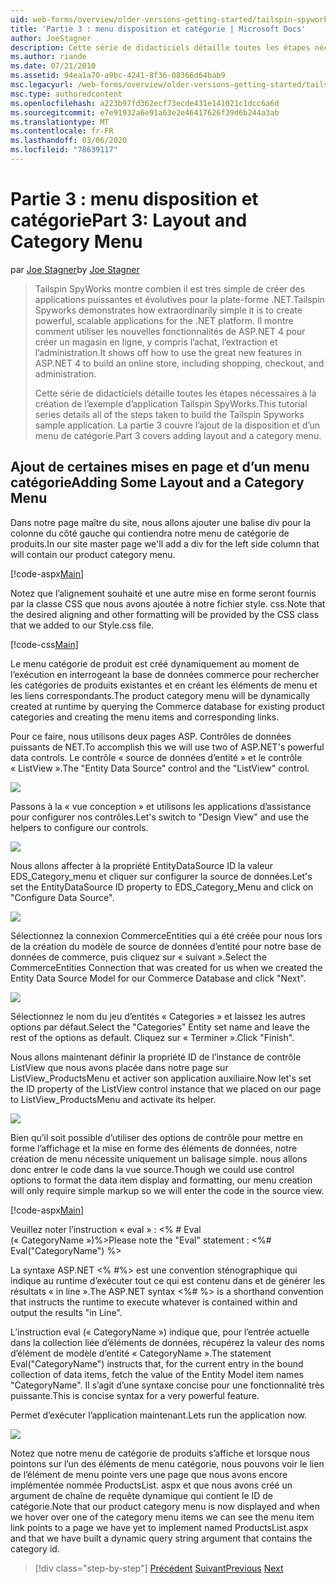 ```yaml
---
uid: web-forms/overview/older-versions-getting-started/tailspin-spyworks/tailspin-spyworks-part-3
title: 'Partie 3 : menu disposition et catégorie | Microsoft Docs'
author: JoeStagner
description: Cette série de didacticiels détaille toutes les étapes nécessaires à la création de l’exemple d’application Tailspin SpyWorks. La partie 3 couvre l’ajout de la disposition et d’un menu de catégorie.
ms.author: riande
ms.date: 07/21/2010
ms.assetid: 94ea1a70-a9bc-4241-8f36-08366d64bab9
msc.legacyurl: /web-forms/overview/older-versions-getting-started/tailspin-spyworks/tailspin-spyworks-part-3
msc.type: authoredcontent
ms.openlocfilehash: a223b97fd362ecf73ecde431e141021c1dcc6a6d
ms.sourcegitcommit: e7e91932a6e91a63e2e46417626f39d6b244a3ab
ms.translationtype: MT
ms.contentlocale: fr-FR
ms.lasthandoff: 03/06/2020
ms.locfileid: "78639117"
---
```

# <a name="part-3-layout-and-category-menu"></a><span data-ttu-id="d1784-104">Partie 3 : menu disposition et catégorie</span><span class="sxs-lookup"><span data-stu-id="d1784-104">Part 3: Layout and Category Menu</span></span>

<span data-ttu-id="d1784-105">par [Joe Stagner](https://github.com/JoeStagner)</span><span class="sxs-lookup"><span data-stu-id="d1784-105">by [Joe Stagner](https://github.com/JoeStagner)</span></span>

> <span data-ttu-id="d1784-106">Tailspin SpyWorks montre combien il est très simple de créer des applications puissantes et évolutives pour la plate-forme .NET.</span><span class="sxs-lookup"><span data-stu-id="d1784-106">Tailspin Spyworks demonstrates how extraordinarily simple it is to create powerful, scalable applications for the .NET platform.</span></span> <span data-ttu-id="d1784-107">Il montre comment utiliser les nouvelles fonctionnalités de ASP.NET 4 pour créer un magasin en ligne, y compris l’achat, l’extraction et l’administration.</span><span class="sxs-lookup"><span data-stu-id="d1784-107">It shows off how to use the great new features in ASP.NET 4 to build an online store, including shopping, checkout, and administration.</span></span>
> 
> <span data-ttu-id="d1784-108">Cette série de didacticiels détaille toutes les étapes nécessaires à la création de l’exemple d’application Tailspin SpyWorks.</span><span class="sxs-lookup"><span data-stu-id="d1784-108">This tutorial series details all of the steps taken to build the Tailspin Spyworks sample application.</span></span> <span data-ttu-id="d1784-109">La partie 3 couvre l’ajout de la disposition et d’un menu de catégorie.</span><span class="sxs-lookup"><span data-stu-id="d1784-109">Part 3 covers adding layout and a category menu.</span></span>

## <a id="_Toc260221669"></a><span data-ttu-id="d1784-110">Ajout de certaines mises en page et d’un menu catégorie</span><span class="sxs-lookup"><span data-stu-id="d1784-110">Adding Some Layout and a Category Menu</span></span>

<span data-ttu-id="d1784-111">Dans notre page maître du site, nous allons ajouter une balise div pour la colonne du côté gauche qui contiendra notre menu de catégorie de produits.</span><span class="sxs-lookup"><span data-stu-id="d1784-111">In our site master page we'll add a div for the left side column that will contain our product category menu.</span></span>

[!code-aspx[Main](tailspin-spyworks-part-3/samples/sample1.aspx)]

<span data-ttu-id="d1784-112">Notez que l’alignement souhaité et une autre mise en forme seront fournis par la classe CSS que nous avons ajoutée à notre fichier style. css.</span><span class="sxs-lookup"><span data-stu-id="d1784-112">Note that the desired aligning and other formatting will be provided by the CSS class that we added to our Style.css file.</span></span>

[!code-css[Main](tailspin-spyworks-part-3/samples/sample2.css)]

<span data-ttu-id="d1784-113">Le menu catégorie de produit est créé dynamiquement au moment de l’exécution en interrogeant la base de données commerce pour rechercher les catégories de produits existantes et en créant les éléments de menu et les liens correspondants.</span><span class="sxs-lookup"><span data-stu-id="d1784-113">The product category menu will be dynamically created at runtime by querying the Commerce database for existing product categories and creating the menu items and corresponding links.</span></span>

<span data-ttu-id="d1784-114">Pour ce faire, nous utilisons deux pages ASP. Contrôles de données puissants de NET.</span><span class="sxs-lookup"><span data-stu-id="d1784-114">To accomplish this we will use two of ASP.NET's powerful data controls.</span></span> <span data-ttu-id="d1784-115">Le contrôle « source de données d’entité » et le contrôle « ListView ».</span><span class="sxs-lookup"><span data-stu-id="d1784-115">The "Entity Data Source" control and the "ListView" control.</span></span>

![](tailspin-spyworks-part-3/_static/image1.jpg)

<span data-ttu-id="d1784-116">Passons à la « vue conception » et utilisons les applications d’assistance pour configurer nos contrôles.</span><span class="sxs-lookup"><span data-stu-id="d1784-116">Let's switch to "Design View" and use the helpers to configure our controls.</span></span>

![](tailspin-spyworks-part-3/_static/image2.jpg)

<span data-ttu-id="d1784-117">Nous allons affecter à la propriété EntityDataSource ID la valeur EDS\_Category\_menu et cliquer sur configurer la source de données.</span><span class="sxs-lookup"><span data-stu-id="d1784-117">Let's set the EntityDataSource ID property to EDS\_Category\_Menu and click on "Configure Data Source".</span></span>

![](tailspin-spyworks-part-3/_static/image3.jpg)

<span data-ttu-id="d1784-118">Sélectionnez la connexion CommerceEntities qui a été créée pour nous lors de la création du modèle de source de données d’entité pour notre base de données de commerce, puis cliquez sur « suivant ».</span><span class="sxs-lookup"><span data-stu-id="d1784-118">Select the CommerceEntities Connection that was created for us when we created the Entity Data Source Model for our Commerce Database and click "Next".</span></span>

![](tailspin-spyworks-part-3/_static/image4.jpg)

<span data-ttu-id="d1784-119">Sélectionnez le nom du jeu d’entités « Categories » et laissez les autres options par défaut.</span><span class="sxs-lookup"><span data-stu-id="d1784-119">Select the "Categories" Entity set name and leave the rest of the options as default.</span></span> <span data-ttu-id="d1784-120">Cliquez sur « Terminer ».</span><span class="sxs-lookup"><span data-stu-id="d1784-120">Click "Finish".</span></span>

<span data-ttu-id="d1784-121">Nous allons maintenant définir la propriété ID de l’instance de contrôle ListView que nous avons placée dans notre page sur ListView\_ProductsMenu et activer son application auxiliaire.</span><span class="sxs-lookup"><span data-stu-id="d1784-121">Now let's set the ID property of the ListView control instance that we placed on our page to ListView\_ProductsMenu and activate its helper.</span></span>

![](tailspin-spyworks-part-3/_static/image5.jpg)

<span data-ttu-id="d1784-122">Bien qu’il soit possible d’utiliser des options de contrôle pour mettre en forme l’affichage et la mise en forme des éléments de données, notre création de menu nécessite uniquement un balisage simple. nous allons donc entrer le code dans la vue source.</span><span class="sxs-lookup"><span data-stu-id="d1784-122">Though we could use control options to format the data item display and formatting, our menu creation will only require simple markup so we will enter the code in the source view.</span></span>

[!code-aspx[Main](tailspin-spyworks-part-3/samples/sample3.aspx)]

<span data-ttu-id="d1784-123">Veuillez noter l’instruction « eval » : &lt;% # Eval (« CategoryName »)%&gt;</span><span class="sxs-lookup"><span data-stu-id="d1784-123">Please note the "Eval" statement : &lt;%# Eval("CategoryName") %&gt;</span></span>

<span data-ttu-id="d1784-124">La syntaxe ASP.NET &lt;% #%&gt; est une convention sténographique qui indique au runtime d’exécuter tout ce qui est contenu dans et de générer les résultats « in line ».</span><span class="sxs-lookup"><span data-stu-id="d1784-124">The ASP.NET syntax &lt;%# %&gt; is a shorthand convention that instructs the runtime to execute whatever is contained within and output the results "in Line".</span></span>

<span data-ttu-id="d1784-125">L’instruction eval (« CategoryName ») indique que, pour l’entrée actuelle dans la collection liée d’éléments de données, récupérez la valeur des noms d’élément de modèle d’entité « CategoryName ».</span><span class="sxs-lookup"><span data-stu-id="d1784-125">The statement Eval("CategoryName") instructs that, for the current entry in the bound collection of data items, fetch the value of the Entity Model item names "CategoryName".</span></span> <span data-ttu-id="d1784-126">Il s’agit d’une syntaxe concise pour une fonctionnalité très puissante.</span><span class="sxs-lookup"><span data-stu-id="d1784-126">This is concise syntax for a very powerful feature.</span></span>

<span data-ttu-id="d1784-127">Permet d’exécuter l’application maintenant.</span><span class="sxs-lookup"><span data-stu-id="d1784-127">Lets run the application now.</span></span>

![](tailspin-spyworks-part-3/_static/image6.jpg)

<span data-ttu-id="d1784-128">Notez que notre menu de catégorie de produits s’affiche et lorsque nous pointons sur l’un des éléments de menu catégorie, nous pouvons voir le lien de l’élément de menu pointe vers une page que nous avons encore implémentée nommée ProductsList. aspx et que nous avons créé un argument de chaîne de requête dynamique qui contient le  ID de catégorie.</span><span class="sxs-lookup"><span data-stu-id="d1784-128">Note that our product category menu is now displayed and when we hover over one of the category menu items we can see the menu item link points to a page we have yet to implement named ProductsList.aspx and that we have built a dynamic query string argument that contains the category id.</span></span>

> [!div class="step-by-step"]
> <span data-ttu-id="d1784-129">[Précédent](tailspin-spyworks-part-2.md)
> [Suivant](tailspin-spyworks-part-4.md)</span><span class="sxs-lookup"><span data-stu-id="d1784-129">[Previous](tailspin-spyworks-part-2.md)
[Next](tailspin-spyworks-part-4.md)</span></span>
